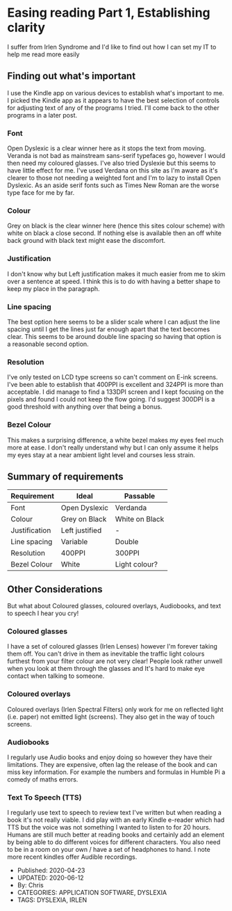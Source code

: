 # Easing reading Part 1, Establishing clarity

I suffer from Irlen Syndrome and I'd like to find out how I can set my IT to help me read more easily

## Finding out what's important

I use the Kindle app on various devices to establish what's important to me. I picked the Kindle app as it appears to have the best selection of controls for adjusting text of any of the programs I tried. I'll come back to the other programs in a later post.

### Font

Open Dyslexic is a clear winner here as it stops the text from moving. Veranda is not bad as mainstream sans-serif typefaces go, however I would then need my coloured glasses. I've also tried Dyslexie but this seems to have little effect for me. I've used Verdana on this site as I'm aware as it's clearer to those not needing a weighted font and I'm to lazy to install Open Dyslexic. As an aside serif fonts such as Times New Roman are the worse type face for me by far.

### Colour

Grey on black is the clear winner here (hence this sites colour scheme) with white on black a close second. If nothing else is available then an off white back ground with black text might ease the discomfort.

### Justification

I don't know why but Left justification makes it much easier from me to skim over a sentence at speed. I think this is to do with having a better shape to keep my place in the paragraph.

### Line spacing

The best option here seems to be a slider scale where I can adjust the line spacing until I get the lines just far enough apart that the text becomes clear. This seems to be around double line spacing so having that option is a reasonable second option.

### Resolution

I've only tested on LCD type screens so can't comment on E-ink screens. I've been able to establish that 400PPI is excellent and 324PPI is more than acceptable. I did manage to find a 133DPI screen and I kept focusing on the pixels and found I could not keep the flow going. I'd suggest 300DPI is a good threshold with anything over that being a bonus.

### Bezel Colour

This makes a surprising difference, a white bezel makes my eyes feel much more at ease. I don't really understand why but I can only assume it helps my eyes stay at a near ambient light level and courses less strain.

## Summary of requirements

| Requirement | Ideal | Passable |
| --- | --- | --- |
| Font | Open Dyslexic | Verdanda |
| Colour | Grey on Black | White on Black |
| Justification | Left justified | - |
| Line spacing | Variable | Double |
| Resolution | 400PPI | 300PPI |
| Bezel Colour | White | Light colour? |

## Other Considerations
But what about Coloured glasses, coloured overlays, Audiobooks, and text to speech I hear you cry!

### Coloured glasses

I have a set of coloured glasses (Irlen Lenses) however I'm forever taking them off. You can't drive in them as inevitable the traffic light colours furthest from your filter colour are not very clear! People look rather unwell when you look at them through the glasses and It's hard to make eye contact when talking to someone.

### Coloured overlays

Coloured overlays (Irlen Spectral Filters) only work for me on reflected light (i.e. paper) not emitted light (screens). They also get in the way of touch screens.

### Audiobooks

I regularly use Audio books and enjoy doing so however they have their limitations. They are expensive, often lag the release of the book and can miss key information. For example the numbers and formulas in Humble Pi a comedy of maths errors.

### Text To Speech (TTS)

I regularly use text to speech to review text I've written but when reading a book it's not really viable. I did play with an early Kindle e-reader which had TTS but the voice was not something I wanted to listen to for 20 hours. Humans are still much better at reading books and certainly add an element by being able to do different voices for different characters. You also need to be in a room on your own / have a set of headphones to hand. I note more recent kindles offer Audible recordings.

+ Published: 2020-04-23
+ UPDATED: 2020-06-12
+ By: Chris
+ CATEGORIES: APPLICATION SOFTWARE, DYSLEXIA
+ TAGS: DYSLEXIA, IRLEN
